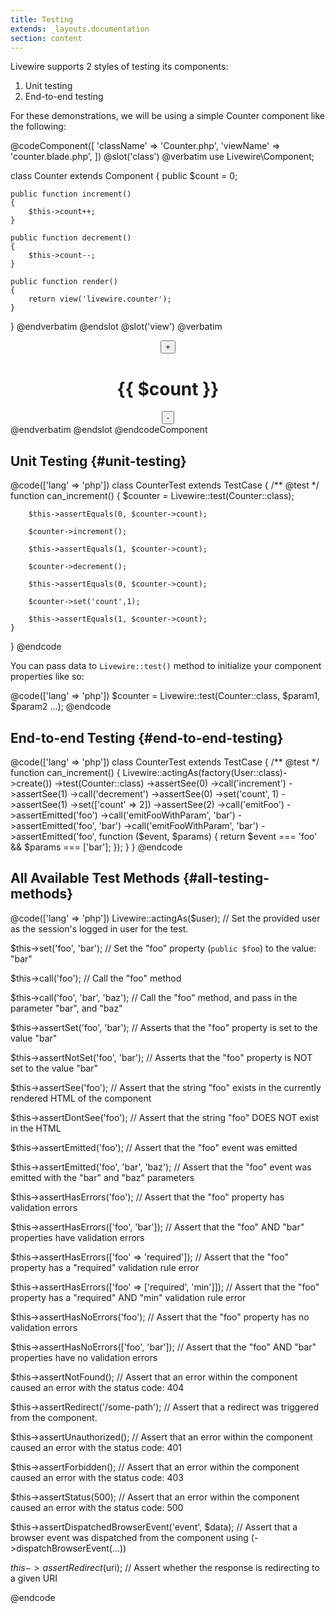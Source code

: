 ```yaml
---
title: Testing
extends: _layouts.documentation
section: content
---
```


Livewire supports 2 styles of testing its components:
<ol class="list-inside">
    <li>Unit testing</li>
    <li>End-to-end testing</li>
</ol>

For these demonstrations, we will be using a simple Counter component like the following:

@codeComponent([
    'className' => 'Counter.php',
    'viewName' => 'counter.blade.php',
])
@slot('class')
@verbatim
use Livewire\Component;

class Counter extends Component
{
    public $count = 0;

    public function increment()
    {
        $this->count++;
    }

    public function decrement()
    {
        $this->count--;
    }

    public function render()
    {
        return view('livewire.counter');
    }
}
@endverbatim
@endslot
@slot('view')
@verbatim
<div style="text-align: center">
    <button wire:click="increment">+</button>
    <h1>{{ $count }}</h1>
    <button wire:click="decrement">-</button>
</div>
@endverbatim
@endslot
@endcodeComponent

## Unit Testing {#unit-testing}

@code(['lang' => 'php'])
class CounterTest extends TestCase
{
    /** @test */
    function can_increment()
    {
        $counter = Livewire::test(Counter::class);

        $this->assertEquals(0, $counter->count);

        $counter->increment();

        $this->assertEquals(1, $counter->count);

        $counter->decrement();

        $this->assertEquals(0, $counter->count);

        $counter->set('count',1);

        $this->assertEquals(1, $counter->count);
    }
}
@endcode

You can pass data to `Livewire::test()` method to initialize your component properties like so:

@code(['lang' => 'php'])
$counter = Livewire::test(Counter::class, $param1, $param2 ...);
@endcode

## End-to-end Testing {#end-to-end-testing}

@code(['lang' => 'php'])
class CounterTest extends TestCase
{
    /** @test */
    function can_increment()
    {
        Livewire::actingAs(factory(User::class)->create())
            ->test(Counter::class)
            ->assertSee(0)
            ->call('increment')
            ->assertSee(1)
            ->call('decrement')
            ->assertSee(0)
            ->set('count', 1)
            ->assertSee(1)
            ->set(['count' => 2])
            ->assertSee(2)
            ->call('emitFoo')
            ->assertEmitted('foo')
            ->call('emitFooWithParam', 'bar')
            ->assertEmitted('foo', 'bar')
            ->call('emitFooWithParam', 'bar')
            ->assertEmitted('foo', function ($event, $params) {
                return $event === 'foo' && $params === ['bar'];
            });
    }
}
@endcode

## All Available Test Methods {#all-testing-methods}

@code(['lang' => 'php'])
Livewire::actingAs($user);
// Set the provided user as the session's logged in user for the test.

$this->set('foo', 'bar');
// Set the "foo" property (`public $foo`) to the value: "bar"

$this->call('foo');
// Call the "foo" method

$this->call('foo', 'bar', 'baz');
// Call the "foo" method, and pass in the parameter "bar", and "baz"

$this->assertSet('foo', 'bar');
// Asserts that the "foo" property is set to the value "bar"

$this->assertNotSet('foo', 'bar');
// Asserts that the "foo" property is NOT set to the value "bar"

$this->assertSee('foo');
// Assert that the string "foo" exists in the currently rendered HTML of the component

$this->assertDontSee('foo');
// Assert that the string "foo" DOES NOT exist in the HTML

$this->assertEmitted('foo');
// Assert that the "foo" event was emitted

$this->assertEmitted('foo', 'bar', 'baz');
// Assert that the "foo" event was emitted with the "bar" and "baz" parameters

$this->assertHasErrors('foo');
// Assert that the "foo" property has validation errors

$this->assertHasErrors(['foo', 'bar']);
// Assert that the "foo" AND "bar" properties have validation errors

$this->assertHasErrors(['foo' => 'required']);
// Assert that the "foo" property has a "required" validation rule error

$this->assertHasErrors(['foo' => ['required', 'min']]);
// Assert that the "foo" property has a "required" AND "min" validation rule error

$this->assertHasNoErrors('foo');
// Assert that the "foo" property has no validation errors

$this->assertHasNoErrors(['foo', 'bar']);
// Assert that the "foo" AND "bar" properties have no validation errors

$this->assertNotFound();
// Assert that an error within the component caused an error with the status code: 404

$this->assertRedirect('/some-path');
// Assert that a redirect was triggered from the component.

$this->assertUnauthorized();
// Assert that an error within the component caused an error with the status code: 401

$this->assertForbidden();
// Assert that an error within the component caused an error with the status code: 403

$this->assertStatus(500);
// Assert that an error within the component caused an error with the status code: 500

$this->assertDispatchedBrowserEvent('event', $data);
// Assert that a browser event was dispatched from the component using (->dispatchBrowserEvent(...))

$this->assertRedirect($uri);
// Assert whether the response is redirecting to a given URI

@endcode
